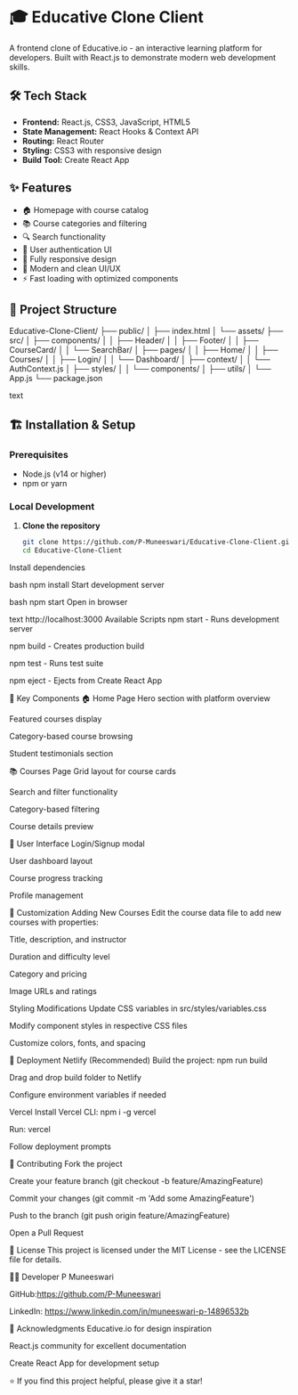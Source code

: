 # 🎓 Educative Clone Client

A frontend clone of Educative.io - an interactive learning platform for developers. Built with React.js to demonstrate modern web development skills.




## 🛠️ Tech Stack
- **Frontend:** React.js, CSS3, JavaScript, HTML5
- **State Management:** React Hooks & Context API
- **Routing:** React Router
- **Styling:** CSS3 with responsive design
- **Build Tool:** Create React App

## ✨ Features
- 🏠 Homepage with course catalog
- 📚 Course categories and filtering
- 🔍 Search functionality
- 👤 User authentication UI
- 📱 Fully responsive design
- 🎨 Modern and clean UI/UX
- ⚡ Fast loading with optimized components

## 📁 Project Structure
Educative-Clone-Client/
├── public/
│ ├── index.html
│ └── assets/
├── src/
│ ├── components/
│ │ ├── Header/
│ │ ├── Footer/
│ │ ├── CourseCard/
│ │ └── SearchBar/
│ ├── pages/
│ │ ├── Home/
│ │ ├── Courses/
│ │ ├── Login/
│ │ └── Dashboard/
│ ├── context/
│ │ └── AuthContext.js
│ ├── styles/
│ │ └── components/
│ ├── utils/
│ └── App.js
└── package.json

text

## 🏗️ Installation & Setup

### Prerequisites
- Node.js (v14 or higher)
- npm or yarn

### Local Development
1. **Clone the repository**
   ```bash
   git clone https://github.com/P-Muneeswari/Educative-Clone-Client.git
   cd Educative-Clone-Client
Install dependencies

bash
npm install
Start development server

bash
npm start
Open in browser

text
http://localhost:3000
Available Scripts
npm start - Runs development server

npm build - Creates production build

npm test - Runs test suite

npm eject - Ejects from Create React App

🎯 Key Components
🏠 Home Page
Hero section with platform overview

Featured courses display

Category-based course browsing

Student testimonials section

📚 Courses Page
Grid layout for course cards

Search and filter functionality

Category-based filtering

Course details preview

👤 User Interface
Login/Signup modal

User dashboard layout

Course progress tracking

Profile management

🔧 Customization
Adding New Courses
Edit the course data file to add new courses with properties:

Title, description, and instructor

Duration and difficulty level

Category and pricing

Image URLs and ratings

Styling Modifications
Update CSS variables in src/styles/variables.css

Modify component styles in respective CSS files

Customize colors, fonts, and spacing

🚀 Deployment
Netlify (Recommended)
Build the project: npm run build

Drag and drop build folder to Netlify

Configure environment variables if needed

Vercel
Install Vercel CLI: npm i -g vercel

Run: vercel

Follow deployment prompts

🤝 Contributing
Fork the project

Create your feature branch (git checkout -b feature/AmazingFeature)

Commit your changes (git commit -m 'Add some AmazingFeature')

Push to the branch (git push origin feature/AmazingFeature)

Open a Pull Request

📄 License
This project is licensed under the MIT License - see the LICENSE file for details.

👩‍💻 Developer
P Muneeswari

GitHub:https://github.com/P-Muneeswari

LinkedIn: https://www.linkedin.com/in/muneeswari-p-14896532b



🙏 Acknowledgments
Educative.io for design inspiration

React.js community for excellent documentation

Create React App for development setup

⭐ If you find this project helpful, please give it a star!
